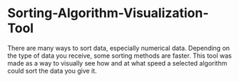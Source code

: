 # Sorting-Algorithm-Visualization-Tool
There are many ways to sort data, especially numerical data. Depending on the type of data you receive, some sorting methods are faster. This tool was made as a way to visually see how and at what speed a selected algorithm could sort the data you give it.
